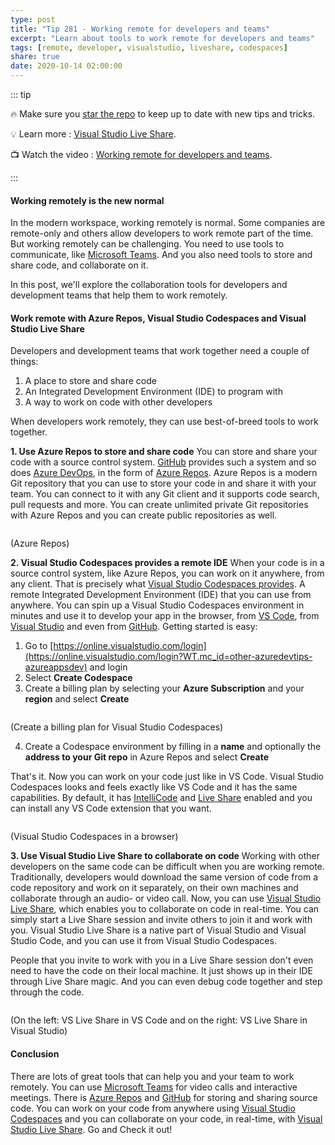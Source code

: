 ```yaml
---
type: post
title: "Tip 281 - Working remote for developers and teams"
excerpt: "Learn about tools to work remote for developers and teams"
tags: [remote, developer, visualstudio, liveshare, codespaces]
share: true
date: 2020-10-14 02:00:00
---
```


::: tip 

:fire: Make sure you [star the repo](http://azuredev.tips?WT.mc_id=azure-azuredevtips-azureappsdev) to keep up to date with new tips and tricks.

:bulb: Learn more : [Visual Studio Live Share](https://visualstudio.microsoft.com/services/live-share/?WT.mc_id=microsoft-azuredevtips-azureappsdev). 

:tv: Watch the video : [Working remote for developers and teams](leave-blank?WT.mc_id=youtube-azuredevtips-azureappsdev).

:::

#### Working remotely is the new normal
In the modern workspace, working remotely is normal. Some companies are remote-only and others allow  developers to work remote part of the time. But working remotely can be challenging. You need to use tools to communicate, like [Microsoft Teams](https://www.microsoft.com/microsoft-365/microsoft-teams/?WT.mc_id=microsoft-azuredevtips-azureappsdev). And you also need tools to store and share code, and collaborate on it.

In this post, we'll explore the collaboration tools for developers and development teams that help them to work remotely.

#### Work remote with Azure Repos, Visual Studio Codespaces and Visual Studio Live Share
Developers and development teams that work together need a couple of things:
1. A place to store and share code
2. An Integrated Development Environment (IDE) to program with
3. A way to work on code with other developers

When developers work remotely, they can use best-of-breed tools to work together.

**1. Use Azure Repos to store and share code**
You can store and share your code with a source control system. [GitHub](https://github.com/?WT.mc_id=github-azuredevtips-azureappsdev) provides such a system and so does [Azure DevOps](https://azure.microsoft.com/services/devops/?WT.mc_id=microsoft-azuredevtips-azureappsdev), in the form of [Azure Repos](https://azure.microsoft.com/services/devops/repos/?WT.mc_id=microsoft-azuredevtips-azureappsdev). Azure Repos is a modern Git repository that you can use to store your code in and share it with your team. You can connect to it with any Git client and it supports code search, pull requests and more. You can create unlimited private Git repositories with Azure Repos and you can create public repositories as well.

<img :src="$withBase('/files/67repos.png')">

(Azure Repos)

**2. Visual Studio Codespaces provides a remote IDE**
When your code is in a source control system, like Azure Repos, you can work on it anywhere, from any client. That is precisely what [Visual Studio Codespaces provides](https://visualstudio.microsoft.com/services/visual-studio-codespaces/?WT.mc_id=microsoft-azuredevtips-azureappsdev). A remote Integrated Development Environment (IDE) that you can use from anywhere. You can spin up a Visual Studio Codespaces environment in minutes and use it to develop your app in the browser, from [VS Code](https://docs.microsoft.com/visualstudio/online/quickstarts/vscode?WT.mc_id=docs-azuredevtips-azureappsdev ), from [Visual Studio](https://docs.microsoft.com/visualstudio/online/quickstarts/vs?WT.mc_id=docs-azuredevtips-azureappsdev ) and even from [GitHub](https://github.com/features/codespaces/?WT.mc_id=github-azuredevtips-azureappsdev). Getting started is easy:

1. Go to [https://online.visualstudio.com/login](https://online.visualstudio.com/login?WT.mc_id=other-azuredevtips-azureappsdev) and login
2. Select **Create Codespace**
3. Create a billing plan by selecting your **Azure Subscription** and your **region** and select **Create**

<img :src="$withBase('/files/67codespaces.png')">

(Create a billing plan for Visual Studio Codespaces)

4. Create a Codespace environment by filling in a **name** and optionally the **address to your Git repo** in Azure Repos and select **Create**

That's it. Now you can work on your code just like in VS Code. Visual Studio Codespaces looks and feels exactly like VS Code and it has the same capabilities. By default, it has [IntelliCode](https://visualstudio.microsoft.com/services/intellicode/?WT.mc_id=microsoft-azuredevtips-azureappsdev) and [Live Share](https://visualstudio.microsoft.com/services/live-share/?WT.mc_id=microsoft-azuredevtips-azureappsdev) enabled and you can install any VS Code extension that you want.

<img :src="$withBase('/files/67codespaces2.png')">

(Visual Studio Codespaces in a browser)

**3. Use Visual Studio Live Share to collaborate on code**
Working with other developers on the same code can be difficult when you are working remote. Traditionally, developers would download the same version of code from a code repository and work on it separately, on their own machines and collaborate through an audio- or video call. Now, you can use [Visual Studio Live Share](https://visualstudio.microsoft.com/services/live-share/?WT.mc_id=microsoft-azuredevtips-azureappsdev), which enables you to collaborate on code in real-time. You can simply start a Live Share session and invite others to join it and work with you. Visual Studio Live Share is a native part of Visual Studio and Visual Studio Code, and you can use it from Visual Studio Codespaces. 

People that you invite to work with you in a Live Share session don't even need to have the code on their local machine. It just shows up in their IDE through Live Share magic. And you can even debug code together and step through the code.

<img :src="$withBase('/files/67liveshare.png')">

(On the left: VS Live Share in VS Code and on the right: VS Live Share in Visual Studio)

#### Conclusion
There are lots of great tools that can help you and your team to work remotely. You can use [Microsoft Teams](https://www.microsoft.com/microsoft-365/microsoft-teams/?WT.mc_id=microsoft-azuredevtips-azureappsdev) for video calls and interactive meetings. There is [Azure Repos](https://azure.microsoft.com/services/devops/repos/?WT.mc_id=microsoft-azuredevtips-azureappsdev) and [GitHub](https://github.com/?WT.mc_id=github-azuredevtips-azureappsdev) for storing and sharing source code. You can work on your code from anywhere using [Visual Studio Codespaces](https://visualstudio.microsoft.com/services/visual-studio-codespaces/?WT.mc_id=microsoft-azuredevtips-azureappsdev) and you can collaborate on your code, in real-time, with [Visual Studio Live Share](https://visualstudio.microsoft.com/services/live-share/?WT.mc_id=microsoft-azuredevtips-azureappsdev). Go and Check it out!